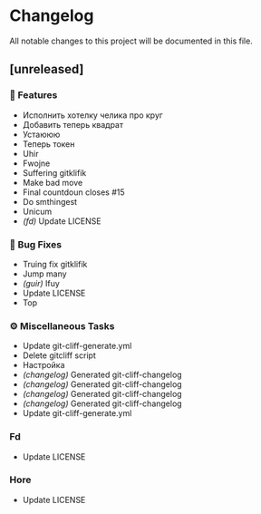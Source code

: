 # Changelog

All notable changes to this project will be documented in this file.

## [unreleased]

### 🚀 Features

- Исполнить хотелку челика про круг
- Добавить теперь квадрат
- Устаююю
- Теперь токен
- Uhir
- Fwojne
- Suffering gitklifik
- Make bad move
- Final countdoun closes #15
- Do smthingest
- Unicum
- *(fd)* Update LICENSE

### 🐛 Bug Fixes

- Truing fix gitklifik
- Jump many
- *(guir)* Ifuy
- Update LICENSE
- Top

### ⚙️ Miscellaneous Tasks

- Update git-cliff-generate.yml
- Delete gitcliff script
- Настройка
- *(changelog)* Generated git-cliff-changelog
- *(changelog)* Generated git-cliff-changelog
- *(changelog)* Generated git-cliff-changelog
- *(changelog)* Generated git-cliff-changelog
- Update git-cliff-generate.yml

### Fd

- Update LICENSE

### Hore

- Update LICENSE

<!-- generated by git-cliff -->
